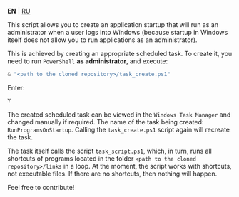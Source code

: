 **EN** | [RU](README_ru.md)

This script allows you to create an application startup that will run as an administrator when a user logs into Windows (because startup in Windows itself does not allow you to run applications as an administrator).

This is achieved by creating an appropriate scheduled task. To create it, you need to run `PowerShell` **as administrator**, and execute:
```powershell
& "<path to the cloned repository>/task_create.ps1"
```
Enter:
```powershell
Y
```

The created scheduled task can be viewed in the `Windows Task Manager` and changed manually if required. The name of the task being created: `RunProgramsOnStartup`. Calling the `task_create.ps1` script again will recreate the task.

The task itself calls the script `task_script.ps1`, which, in turn, runs all shortcuts of programs located in the folder `<path to the cloned repository>/links` in a loop. At the moment, the script works with shortcuts, not executable files. If there are no shortcuts, then nothing will happen.

Feel free to contribute!
